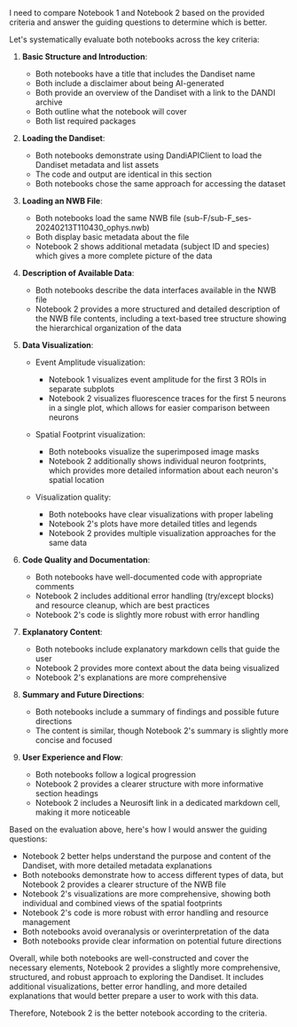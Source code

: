 I need to compare Notebook 1 and Notebook 2 based on the provided criteria and answer the guiding questions to determine which is better.

Let's systematically evaluate both notebooks across the key criteria:

1. **Basic Structure and Introduction**:
   - Both notebooks have a title that includes the Dandiset name
   - Both include a disclaimer about being AI-generated
   - Both provide an overview of the Dandiset with a link to the DANDI archive
   - Both outline what the notebook will cover
   - Both list required packages

2. **Loading the Dandiset**:
   - Both notebooks demonstrate using DandiAPIClient to load the Dandiset metadata and list assets
   - The code and output are identical in this section
   - Both notebooks chose the same approach for accessing the dataset

3. **Loading an NWB File**:
   - Both notebooks load the same NWB file (sub-F/sub-F_ses-20240213T110430_ophys.nwb)
   - Both display basic metadata about the file
   - Notebook 2 shows additional metadata (subject ID and species) which gives a more complete picture of the data

4. **Description of Available Data**:
   - Both notebooks describe the data interfaces available in the NWB file
   - Notebook 2 provides a more structured and detailed description of the NWB file contents, including a text-based tree structure showing the hierarchical organization of the data

5. **Data Visualization**:
   - Event Amplitude visualization:
     - Notebook 1 visualizes event amplitude for the first 3 ROIs in separate subplots
     - Notebook 2 visualizes fluorescence traces for the first 5 neurons in a single plot, which allows for easier comparison between neurons
   
   - Spatial Footprint visualization:
     - Both notebooks visualize the superimposed image masks
     - Notebook 2 additionally shows individual neuron footprints, which provides more detailed information about each neuron's spatial location

   - Visualization quality:
     - Both notebooks have clear visualizations with proper labeling
     - Notebook 2's plots have more detailed titles and legends
     - Notebook 2 provides multiple visualization approaches for the same data
     
6. **Code Quality and Documentation**:
   - Both notebooks have well-documented code with appropriate comments
   - Notebook 2 includes additional error handling (try/except blocks) and resource cleanup, which are best practices
   - Notebook 2's code is slightly more robust with error handling

7. **Explanatory Content**:
   - Both notebooks include explanatory markdown cells that guide the user
   - Notebook 2 provides more context about the data being visualized
   - Notebook 2's explanations are more comprehensive

8. **Summary and Future Directions**:
   - Both notebooks include a summary of findings and possible future directions
   - The content is similar, though Notebook 2's summary is slightly more concise and focused

9. **User Experience and Flow**:
   - Both notebooks follow a logical progression
   - Notebook 2 provides a clearer structure with more informative section headings
   - Notebook 2 includes a Neurosift link in a dedicated markdown cell, making it more noticeable

Based on the evaluation above, here's how I would answer the guiding questions:

- Notebook 2 better helps understand the purpose and content of the Dandiset, with more detailed metadata explanations
- Both notebooks demonstrate how to access different types of data, but Notebook 2 provides a clearer structure of the NWB file
- Notebook 2's visualizations are more comprehensive, showing both individual and combined views of the spatial footprints
- Notebook 2's code is more robust with error handling and resource management
- Both notebooks avoid overanalysis or overinterpretation of the data
- Both notebooks provide clear information on potential future directions

Overall, while both notebooks are well-constructed and cover the necessary elements, Notebook 2 provides a slightly more comprehensive, structured, and robust approach to exploring the Dandiset. It includes additional visualizations, better error handling, and more detailed explanations that would better prepare a user to work with this data.

Therefore, Notebook 2 is the better notebook according to the criteria.
